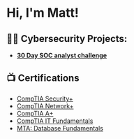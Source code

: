 <h1>Hi, I'm Matt! </h1>

<h2>👨‍💻 Cybersecurity Projects:</h2>

- <b>[30 Day SOC analyst challenge](https://github.com/md87874/30-day-SOC-analyst)</b>
  
<h2>📺 Certifications </h2>

- [CompTIA Security+](https://www.credly.com/badges/ed6e9f83-438e-47d2-b126-b16b04ae1ad3/public_url)
- [CompTIA Network+](https://www.credly.com/badges/7986b7fc-4abf-4212-a73f-ed38ebe202da/public_url)
- [CompTIA A+](https://www.credly.com/badges/58854ecb-25b5-475a-993d-68112ec16339/public_url)
- [CompTIA IT Fundamentals](https://www.credly.com/badges/b8ee0234-ed4a-4ba2-9bca-267edee450ad/public_url)
- [MTA: Database Fundamentals](https://www.credly.com/badges/888a8ca0-c431-4ce9-83ef-bd5f46869f29/public_url)



